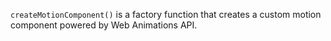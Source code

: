 `createMotionComponent()` is a factory function that creates a custom motion component powered by Web Animations API.
